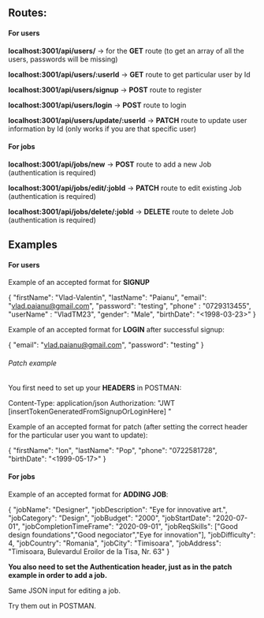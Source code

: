 ## Routes:

#### For users

<b>localhost:3001/api/users/</b> -> for the <b>GET</b> route (to get an array of all the users, passwords will be missing)

<b>localhost:3001/api/users/:userId</b> -> <b>GET</b> route to get particular user by Id

<b>localhost:3001/api/users/signup</b> -> <b>POST</b> route to register

<b>localhost:3001/api/users/login</b> -> <b>POST</b> route to login

<b>localhost:3001/api/users/update/:userId</b> -> <b>PATCH</b> route to update user information by Id (only works if you are that specific user)

#### For jobs

<b>localhost:3001/api/jobs/new</b> -> <b>POST</b> route to add a new Job (authentication is required)

<b>localhost:3001/api/jobs/edit/:jobId</b> -> <b>PATCH</b> route to edit existing Job (authentication is required)

<b>localhost:3001/api/jobs/delete/:jobId</b> -> <b>DELETE</b> route to delete Job (authentication is required)

## Examples

#### For users

Example of an accepted format for <b>SIGNUP</b>

{ "firstName": "Vlad-Valentin", "lastName": "Paianu", "email": "vlad.paianu@gmail.com", "password": "testing", "phone" : "0729313455", "userName" : "VladTM23", "gender": "Male", "birthDate": "<1998-03-23>" }

Example of an accepted format for <b>LOGIN</b> after successful signup:

{ "email": "vlad.paianu@gmail.com", "password": "testing" }

###### Patch example

You first need to set up your <b>HEADERS</b> in POSTMAN:

Content-Type: application/json Authorization: "JWT [insertTokenGeneratedFromSignupOrLoginHere] "

Example of an accepted format for patch (after setting the correct header for the particular user you want to update):

{ "firstName": "Ion", "lastName": "Pop", "phone": "0722581728", "birthDate": "<1999-05-17>" }

#### For jobs

Example of an accepted format for <b>ADDING JOB</b>: 

{
	"jobName": "Designer",
	"jobDescription": "Eye for innovative art.",
	"jobCategory": "Design",
	"jobBudget": "2000",
	"jobStartDate": "2020-07-01",
	"jobCompletionTimeFrame": "2020-09-01",
	"jobReqSkills": ["Good design foundations","Good negociator","Eye for innovation"],
	"jobDifficulty": 4,
	"jobCountry": "Romania",
	"jobCity": "Timisoara",
	"jobAddress": "Timisoara, Bulevardul Eroilor de la Tisa, Nr. 63"
}

<b> You also need to set the Authentication header, just as in the patch example in order to add a job.</b>

Same JSON input for editing a job.

Try them out in POSTMAN.


